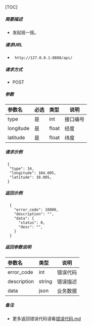 

[TOC]
    
##### 简要描述

- 发起摇一摇。

##### 请求URL
- ` http://127.0.0.1:8888/api/`
  
##### 请求方式
- POST 

##### 参数

| 参数名       | 必选 | 类型    | 说明   |   
|:----------|:---|:------|------|   
| type      | 是  | int   | 接口编号 |   
| longitude | 是  | float | 经度   |   
| latitude  | 是  | float | 纬度   |   

##### 请求示例

```
 {
  "type": 34,
  "longitude": 104.005,
  "latitude": 38.005,
 } 
```

##### 返回示例 

``` 
  {
    "error_code": 10000,
    "description": "",
    "data": {
      "status": 0,
      "desc": "",
    }
  }
```

##### 返回参数说明 

| 参数名         | 类型     | 说明   |   
|:------------|:-------|------|   
| error_code  | int    | 错误代码 |   
| description | string | 错误描述 |   
| data        | json   | 业务数据 |   

##### 备注 

- 更多返回错误代码请看[错误代码.md](../错误代码.md)






